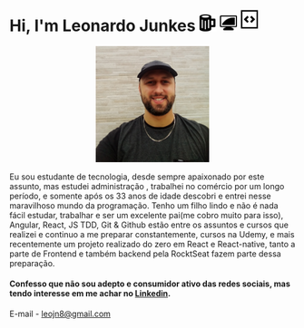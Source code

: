 
# Hi, I'm Leonardo Junkes <img width="30" src="/src/icones/coffe.png" />   <img width="30" src="/src/icones/pc.png"/>   <img width="30" src="/src/icones/code.png"/>

   

<p align="center">
<img width="200" src="/leo.jpg" style="border-radius:10"/>
</p>
Eu sou estudante de tecnologia, desde sempre apaixonado por este assunto, mas estudei administração , trabalhei no comércio por um longo período, e somente após os 33 anos de idade descobri e entrei nesse maravilhoso mundo da programação. Tenho um filho lindo e não é nada fácil estudar, trabalhar e ser um excelente pai(me cobro muito para isso), Angular, React, JS TDD, Git & Github estão entre os assuntos e cursos que realizei e continuo a me preparar constantemente, cursos na Udemy, e mais recentemente um projeto realizado do zero em React e React-native, tanto a parte de Frontend e também backend pela RocktSeat fazem parte dessa preparação.

#### Confesso que não sou adepto e consumidor ativo das redes sociais, mas tendo interesse em me achar no [Linkedin](https://www.linkedin.com/in/leonardo-junkes-nicolodelli-88089866/).

E-mail - leojn8@gmail.com





<!--
**Leojunkes/Leojunkes** is a ✨ _special_ ✨ repository because its `README.md` (this file) appears on your GitHub profile.

Here are some ideas to get you started:

- 🔭 I’m currently working on ...
- 🌱 I’m currently learning ...
- 👯 I’m looking to collaborate on ...
- 🤔 I’m looking for help with ...
- 💬 Ask me about ...
- 📫 How to reach me: ...
- 😄 Pronouns: ...
- ⚡ Fun fact: ...
-->

